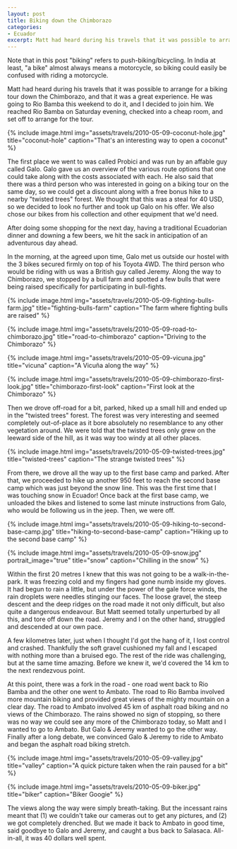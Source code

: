 ```yaml
---
layout: post
title: Biking down the Chimborazo
categories:
- Ecuador
excerpt: Matt had heard during his travels that it was possible to arrange for a biking tour down the Chimborazo, and that it was a great experience. He was going to Rio Bamba this weekend to do it, and I decided to join him. We reached Rio Bamba on Saturday evening, checked into a cheap room, and set off to arrange for the tour.
---
```


Note that in this post "biking" refers to push-biking/bicycling. In India at
least, "a bike" almost always means a motorcycle, so biking could easily be
confused with riding a motorcycle.

Matt had heard during his travels that it was possible to arrange for a biking
tour down the Chimborazo, and that it was a great experience. He was going to
Rio Bamba this weekend to do it, and I decided to join him. We reached Rio Bamba
on Saturday evening, checked into a cheap room, and set off to arrange for the
tour.

{% include image.html
    img="assets/travels/2010-05-09-coconut-hole.jpg"
    title="coconut-hole"
    caption="That's an interesting way to open a coconut" %}

The first place we went to was called Probici and was run by an affable guy
called Galo. Galo gave us an overview of the various route options that one
could take along with the costs associated with each. He also said that there
was a third person who was interested in going on a biking tour on the same day,
so we could get a discount along with a free bonus hike to a nearby "twisted
trees" forest. We thought that this was a steal for 40 USD, so we decided to
look no further and took up Galo on his offer. We also chose our bikes from his
collection and other equipment that we'd need.

After doing some shopping for the next day, having a traditional Ecuadorian
dinner and downing a few beers, we hit the sack in anticipation of an
adventurous day ahead.

In the morning, at the agreed upon time, Galo met us outside our hostel with the
3 bikes secured firmly on top of his Toyota 4WD. The third person who would be
riding with us was a British guy called Jeremy. Along the way to Chimborazo, we
stopped by a bull farm and spotted a few bulls that were being raised
specifically for participating in bull-fights.

{% include image.html
    img="assets/travels/2010-05-09-fighting-bulls-farm.jpg"
    title="fighting-bulls-farm"
    caption="The farm where fighting bulls are raised" %}

{% include image.html
    img="assets/travels/2010-05-09-road-to-chimborazo.jpg"
    title="road-to-chimborazo"
    caption="Driving to the Chimborazo" %}

{% include image.html
    img="assets/travels/2010-05-09-vicuna.jpg"
    title="vicuna"
    caption="A Vicuña along the way" %}

{% include image.html
    img="assets/travels/2010-05-09-chimborazo-first-look.jpg"
    title="chimborazo-first-look"
    caption="First look at the Chimborazo" %}

Then we drove off-road for a bit, parked, hiked up a small hill and ended up in
the "twisted trees" forest. The forest was very interesting and seemed
completely out-of-place as it bore absolutely no resemblance to any other
vegetation around. We were told that the twisted trees only grew on the leeward
side of the hill, as it was way too windy at all other places.

{% include image.html
    img="assets/travels/2010-05-09-twisted-trees.jpg"
    title="twisted-trees"
    caption="The strange twisted trees" %}

From there, we drove all the way up to the first base camp and parked. After
that, we proceeded to hike up another 950 feet to reach the second base camp
which was just beyond the snow line. This was the first time that I was touching
snow in Ecuador! Once back at the first base camp, we unloaded the bikes and
listened to some last minute instructions from Galo, who would be following us
in the jeep. Then, we were off.

{% include image.html
    img="assets/travels/2010-05-09-hiking-to-second-base-camp.jpg"
    title="hiking-to-second-base-camp"
    caption="Hiking up to the second base camp" %}

{% include image.html
    img="assets/travels/2010-05-09-snow.jpg"
    portrait_image="true"
    title="snow"
    caption="Chilling in the snow" %}

Within the first 20 metres I knew that this was not going to be a
walk-in-the-park. It was freezing cold and my fingers had gone numb inside my
gloves. It had begun to rain a little, but under the power of the gale force
winds, the rain droplets were needles stinging our faces. The loose gravel, the
steep descent and the deep ridges on the road made it not only difficult, but
also quite a dangerous endeavour. But Matt seemed totally unperturbed by all
this, and tore off down the road. Jeremy and I on the other hand, struggled and
descended at our own pace.

A few kilometres later, just when I thought I'd got the hang of it, I lost
control and crashed. Thankfully the soft gravel cushioned my fall and I escaped
with nothing more than a bruised ego. The rest of the ride was challenging, but
at the same time amazing. Before we knew it, we'd covered the 14 km to the next
rendezvous point.

At this point, there was a fork in the road - one road went back to Rio Bamba
and the other one went to Ambato. The road to Rio Bamba involved more mountain
biking and provided great views of the mighty mountain on a clear day. The road
to Ambato involved 45 km of asphalt road biking and no views of the Chimborazo.
The rains showed no sign of stopping, so there was no way we could see any more
of the Chimborazo today, so Matt and I wanted to go to Ambato. But Galo & Jeremy
wanted to go the other way. Finally after a long debate, we convinced Galo &
Jeremy to ride to Ambato and began the asphalt road biking stretch.

{% include image.html
    img="assets/travels/2010-05-09-valley.jpg"
    title="valley"
    caption="A quick picture taken when the rain paused for a bit" %}

{% include image.html
    img="assets/travels/2010-05-09-biker.jpg"
    title="biker"
    caption="Biker Googie" %}

The views along the way were simply breath-taking. But the incessant rains meant
that (1) we couldn't take our cameras out to get any pictures, and (2) we got
completely drenched. But we made it back to Ambato in good time, said goodbye to
Galo and Jeremy, and caught a bus back to Salasaca. All-in-all, it was 40
dollars well spent.

